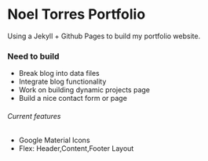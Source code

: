 # Noel Torres Portfolio
Using a Jekyll + Github Pages to build my portfolio website.

### Need to build
- Break blog into data files
- Integrate blog functionality
- Work on building dynamic projects page
- Build a nice contact form or page

###### Current features
- Google Material Icons
- Flex: Header,Content,Footer Layout 


